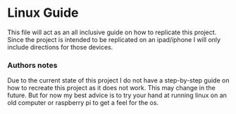 # Linux Guide

This file will act as an all inclusive guide on how to replicate this project.
Since the project is intended to be replicated on an ipad/iphone I will only
include directions for those devices.

### Authors notes

Due to the current state of this project I do not have a step-by-step
guide on how to recreate this project as it does not work. This may
change in the future. But for now my best advice is to try your hand
at running linux on an old computer or raspberry pi to get a feel for
the os.